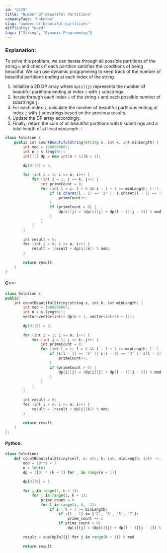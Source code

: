 ```yaml
---
id: "2478"
title: "Number of Beautiful Partitions"
companyTags: "Unknown"
slug: "number-of-beautiful-partitions"
difficulty: "Hard"
tags: ["String", "Dynamic Programming"]
---
```


### Explanation:
To solve this problem, we can iterate through all possible partitions of the string `s` and check if each partition satisfies the conditions of being beautiful. We can use dynamic programming to keep track of the number of beautiful partitions ending at each index of the string.

1. Initialize a 2D DP array where `dp[i][j]` represents the number of beautiful partitions ending at index `i` with `j` substrings.
2. Iterate through each index `i` of the string `s` and each possible number of substrings `j`.
3. For each index `i`, calculate the number of beautiful partitions ending at index `i` with `j` substrings based on the previous results.
4. Update the DP array accordingly.
5. Finally, return the sum of all beautiful partitions with `k` substrings and a total length of at least `minLength`.
:
```java
class Solution {
    public int countBeautifulString(String s, int k, int minLength) {
        int mod = 1000000007;
        int n = s.length();
        int[][] dp = new int[n + 1][k + 1];
        
        dp[0][0] = 1;
        
        for (int i = 1; i <= n; i++) {
            for (int j = 1; j <= k; j++) {
                int primeCount = 0;
                for (int l = i; l > 0 && i - l + 1 >= minLength; l--) {
                    if (s.charAt(l - 1) == '2' || s.charAt(l - 1) == '3' || s.charAt(l - 1) == '5' || s.charAt(l - 1) == '7') {
                        primeCount++;
                    }
                    if (primeCount > 0) {
                        dp[i][j] = (dp[i][j] + dp[l - 1][j - 1]) % mod;
                    }
                }
            }
        }
        
        int result = 0;
        for (int i = 0; i <= n; i++) {
            result = (result + dp[i][k]) % mod;
        }
        
        return result;
    }
}
```

#### C++:
```cpp
class Solution {
public:
    int countBeautifulString(string s, int k, int minLength) {
        int mod = 1000000007;
        int n = s.length();
        vector<vector<int>> dp(n + 1, vector<int>(k + 1));
        
        dp[0][0] = 1;
        
        for (int i = 1; i <= n; i++) {
            for (int j = 1; j <= k; j++) {
                int primeCount = 0;
                for (int l = i; l > 0 && i - l + 1 >= minLength; l--) {
                    if (s[l - 1] == '2' || s[l - 1] == '3' || s[l - 1] == '5' || s[l - 1] == '7') {
                        primeCount++;
                    }
                    if (primeCount > 0) {
                        dp[i][j] = (dp[i][j] + dp[l - 1][j - 1]) % mod;
                    }
                }
            }
        }
        
        int result = 0;
        for (int i = 0; i <= n; i++) {
            result = (result + dp[i][k]) % mod;
        }
        
        return result;
    }
};
```

#### Python:
```python
class Solution:
    def countBeautifulString(self, s: str, k: int, minLength: int) -> int:
        mod = 10**9 + 7
        n = len(s)
        dp = [[0] * (k + 1) for _ in range(n + 1)]
        
        dp[0][0] = 1
        
        for i in range(1, n + 1):
            for j in range(1, k + 1):
                prime_count = 0
                for l in range(i, 0, -1):
                    if i - l + 1 >= minLength:
                        if s[l - 1] in {'2', '3', '5', '7'}:
                            prime_count += 1
                        if prime_count > 0:
                            dp[i][j] = (dp[i][j] + dp[l - 1][j - 1]) % mod
        
        result = sum(dp[n][j] for j in range(k + 1)) % mod
        
        return result
```